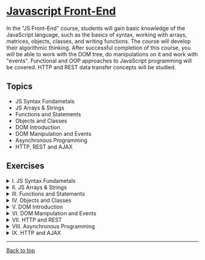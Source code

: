 # [Javascript Front-End](https://softuni.bg/trainings/4240/js-front-end-october-2023)

In the "JS Front-End" course, students will gain basic knowledge of the JavaScript language, such as the basics of syntax, working with arrays, matrices, objects, classes, and writing functions. The course will develop their algorithmic thinking. After successful completion of this course, you will be able to work with the DOM tree, do manipulations on it and work with "events". Functional and OOP approaches to JavaScript programming will be covered. HTTP and REST data transfer concepts will be studied.

## Topics

- JS Syntax Fundametals
- JS Arrays & Strings
- Functions and Statements
- Objects and Classes
- DOM Introduction
- DOM Manipulation and Events
- Asynchronous Programming
- HTTP, REST and AJAX

## Exercises

<details>
    <summary>
        I. JS Syntax Fundametals
    </summary>

1. [Lab](https://github.com/Krasipeace/SoftUni/tree/main/Javascript%20Front-End/1.%20Syntax%20Fundamentals/Lab)
2. [Exercises](https://github.com/Krasipeace/SoftUni/tree/main/Javascript%20Front-End/1.%20Syntax%20Fundamentals/Exercises)
3. [More Exercises](https://github.com/Krasipeace/SoftUni/tree/main/Javascript%20Front-End/1.%20Syntax%20Fundamentals/More%20Exercises)
</details>
<details>
    <summary>
        II. JS Arrays & Strings
    </summary>

1. [Lab](https://github.com/Krasipeace/SoftUni/tree/main/Javascript%20Front-End/2.%20Arrays%20and%20Strings/Lab)
2. [Exercises](https://github.com/Krasipeace/SoftUni/tree/main/Javascript%20Front-End/2.%20Arrays%20and%20Strings/Exercises)
3. [More Exercises](https://github.com/Krasipeace/SoftUni/tree/main/Javascript%20Front-End/2.%20Arrays%20and%20Strings/More%20Exercises)
</details>
<details>
    <summary>
        III. Functions and Statements
    </summary>

1. [Lab](#)
2. [Exercises](#)
3. [More Exercises](#)
</details>
<details>
    <summary>
        IV. Objects and Classes
    </summary>

1. [Lab](#)
2. [Exercises](#)
3. [More Exercises](#)
</details>
<details>
    <summary>
        V. DOM Introduction
    </summary>

1. [Lab](#)
2. [Exercises](#)
</details>
<details>
    <summary>
        VI. DOM Manipulation and Events
    </summary>

1. [Lab](#)
2. [Exercises](#)
</details>
<details>
    <summary>
        VII. HTTP and REST
    </summary>

* [Lab](#)
</details>
<details>
    <summary>
        VIII. Asynchronous Programming
    </summary>

* [Lab](#)
</details>
<details>
    <summary>
        IX. HTTP and AJAX
    </summary>

* [Exercise](#)
</details>

---

[Back to top](#)